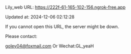 Lily_web URL: https://222f-61-165-102-156.ngrok-free.app

Updated at: 2024-12-06 02:12:28

If you cannot open this URL, the server might be down.

Please contact: 

goley04@foxmail.com Or Wechat:GL_yeaH